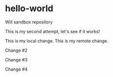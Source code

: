 # hello-world
Will sandbox repository

This is my second attempt, let's see if it works!

This is my local change. 
This is my remote change. 

Change #2

Change #3

Change #4
